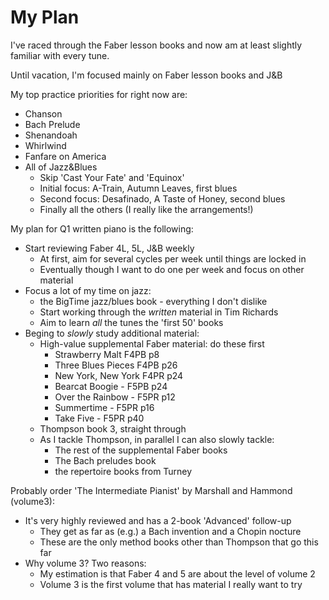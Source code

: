 # My Plan

I've raced through the Faber lesson books and now am at least slightly
familiar with every tune.

Until vacation, I'm focused mainly on Faber lesson books and J&B

My top practice priorities for right now are:
 - Chanson
 - Bach Prelude
 - Shenandoah
 - Whirlwind
 - Fanfare on America
 - All of Jazz&Blues
   - Skip 'Cast Your Fate' and 'Equinox'
   - Initial focus: A-Train, Autumn Leaves, first blues
   - Second focus: Desafinado, A Taste of Honey, second blues
   - Finally all the others (I really like the arrangements!)


My plan for Q1 written piano is the following:
 - Start reviewing Faber 4L, 5L, J&B weekly
   - At first, aim for several cycles per week until things are locked in
   - Eventually though I want to do one per week and focus on other material
 - Focus a lot of my time on jazz:
   - the BigTime jazz/blues book - everything I don't dislike
   - Start working through the *written* material in Tim Richards
   - Aim to learn *all* the tunes the 'first 50' books
 - Beging to *slowly* study additional material:
   - High-value supplemental Faber material: do these first
     - Strawberry Malt F4PB p8
     - Three Blues Pieces F4PB p26
     - New York, New York F4PR p24
     - Bearcat Boogie - F5PB p24
     - Over the Rainbow - F5PR p12
     - Summertime - F5PR p16
     - Take Five - F5PR p40
   - Thompson book 3, straight through
   - As I tackle Thompson, in parallel I can also slowly tackle:
     - The rest of the supplemental Faber books
     - The Bach preludes book
     - the repertoire books from Turney

Probably order 'The Intermediate Pianist' by Marshall and Hammond (volume3):
 - It's very highly reviewed and has a 2-book 'Advanced' follow-up
   - They get as far as (e.g.) a Bach invention and a Chopin nocture
   - These are the only method books other than Thompson that go this far
 - Why volume 3? Two reasons:
   - My estimation is that Faber 4 and 5 are about the level of volume 2
   - Volume 3 is the first volume that has material I really want to try

